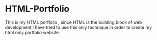 # HTML-Portfolio
This is my HTML portfolio , since HTML is the building block of web development i have tried to use this only technique in order to create my html only portfolio website.
